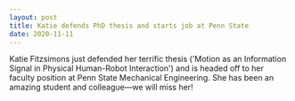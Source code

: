 ```yaml
---
layout: post
title: Katie defends PhD thesis and starts job at Penn State
date: 2020-11-11
---
```

Katie Fitzsimons just defended her terrific thesis ('Motion as an Information Signal in Physical Human-Robot Interaction') and is headed off to her faculty position at Penn State Mechanical Engineering. She has been an amazing student and colleague—we will miss her!
